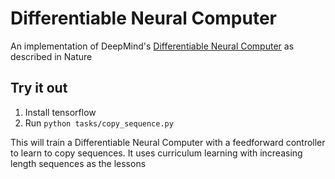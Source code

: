 # Differentiable Neural Computer

An implementation of DeepMind's [Differentiable Neural Computer](http://www.nature.com/nature/journal/v538/n7626/pdf/nature20101.pdf) as described in Nature

## Try it out

1. Install tensorflow
2. Run `python tasks/copy_sequence.py`

This will train a Differentiable Neural Computer with a feedforward controller to learn to copy sequences. It uses curriculum learning with increasing length sequences as the lessons
